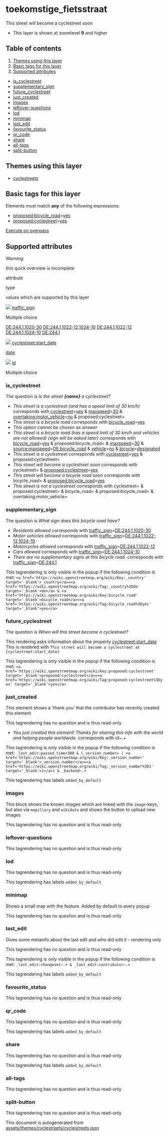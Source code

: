 [//]: # (WARNING: this file is automatically generated. Please find the sources at the bottom and edit those sources)

toekomstige\_fietsstraat
========================

This street will become a cyclestreet soon

*   This layer is shown at zoomlevel **9** and higher

Table of contents
-----------------

1.  [Themes using this layer](#-themes-using-this-layer-)
2.  [Basic tags for this layer](#-basic-tags-for-this-layer-)
3.  [Supported attributes](#-supported-attributes-)

*   [is\_cyclestreet](#is_cyclestreet)
*   [supplementary\_sign](#supplementary_sign)
*   [future\_cyclestreet](#future_cyclestreet)
*   [just\_created](#just_created)
*   [images](#images)
*   [leftover-questions](#leftover-questions)
*   [lod](#lod)
*   [minimap](#minimap)
*   [last\_edit](#last_edit)
*   [favourite\_status](#favourite_status)
*   [qr\_code](#qr_code)
*   [share](#share)
*   [all-tags](#all-tags)
*   [split-button](#split-button)

Themes using this layer
-----------------------

*   [cyclestreets](https://mapcomplete.org/cyclestreets)

Basic tags for this layer
-------------------------

Elements must match **any** of the following expressions:

*   [proposed:bicycle\_road](https://wiki.openstreetmap.org/wiki/Key:proposed:bicycle_road)\=[yes](https://wiki.openstreetmap.org/wiki/Tag:proposed:bicycle_road%3Dyes)
*   [proposed:cyclestreet](https://wiki.openstreetmap.org/wiki/Key:proposed:cyclestreet)\=[yes](https://wiki.openstreetmap.org/wiki/Tag:proposed:cyclestreet%3Dyes)

[Execute on overpass](http://overpass-turbo.eu/?Q=%5Bout%3Ajson%5D%5Btimeout%3A90%5D%3B%28%20%20%20%20nwr%5B%22proposed%3Abicycle_road%22%3D%22yes%22%5D%28%7B%7Bbbox%7D%7D%29%3B%0A%20%20%20%20nwr%5B%22proposed%3Acyclestreet%22%3D%22yes%22%5D%28%7B%7Bbbox%7D%7D%29%3B%0A%29%3Bout%20body%3B%3E%3Bout%20skel%20qt%3B)

Supported attributes
--------------------

Warning:

this quick overview is incomplete

attribute

type

values which are supported by this layer

[![](https://mapcomplete.org/assets/svg/statistics.svg)](https://taginfo.openstreetmap.org/keys/traffic_sign#values) [traffic\_sign](https://wiki.openstreetmap.org/wiki/Key:traffic_sign)

Multiple choice

[DE:244.1,1020-30](https://wiki.openstreetmap.org/wiki/Tag:traffic_sign%3DDE:244.1,1020-30) [DE:244.1,1022-12,1024-10](https://wiki.openstreetmap.org/wiki/Tag:traffic_sign%3DDE:244.1,1022-12,1024-10) [DE:244.1,1022-12](https://wiki.openstreetmap.org/wiki/Tag:traffic_sign%3DDE:244.1,1022-12) [DE:244.1,1024-10](https://wiki.openstreetmap.org/wiki/Tag:traffic_sign%3DDE:244.1,1024-10) [DE:244.1](https://wiki.openstreetmap.org/wiki/Tag:traffic_sign%3DDE:244.1)

[![](https://mapcomplete.org/assets/svg/statistics.svg)](https://taginfo.openstreetmap.org/keys/cyclestreet:start_date#values) [cyclestreet:start\_date](https://wiki.openstreetmap.org/wiki/Key:cyclestreet:start_date)

[date](../SpecialInputElements.md#date)

[![](https://mapcomplete.org/assets/svg/statistics.svg)](https://taginfo.openstreetmap.org/keys/id#values) [id](https://wiki.openstreetmap.org/wiki/Key:id)

Multiple choice

### is\_cyclestreet

The question is _Is the street **{name}** a cyclestreet?_

*   _This street is a cyclestreet (and has a speed limit of 30 km/h)_ corresponds with [cyclestreet](https://wiki.openstreetmap.org/wiki/Key:cyclestreet)\=[yes](https://wiki.openstreetmap.org/wiki/Tag:cyclestreet%3Dyes) & [maxspeed](https://wiki.openstreetmap.org/wiki/Key:maxspeed)\=[30](https://wiki.openstreetmap.org/wiki/Tag:maxspeed%3D30) & [overtaking:motor\_vehicle](https://wiki.openstreetmap.org/wiki/Key:overtaking:motor_vehicle)\=[no](https://wiki.openstreetmap.org/wiki/Tag:overtaking:motor_vehicle%3Dno) & proposed:cyclestreet=
*   _This street is a bicycle road_ corresponds with [bicycle\_road](https://wiki.openstreetmap.org/wiki/Key:bicycle_road)\=[yes](https://wiki.openstreetmap.org/wiki/Tag:bicycle_road%3Dyes)
*   _This option cannot be chosen as answer_
*   _This street is a bicycle road (has a speed limit of 30 km/h and vehicles are not allowed) (sign will be asked later)_ corresponds with [bicycle\_road](https://wiki.openstreetmap.org/wiki/Key:bicycle_road)\=[yes](https://wiki.openstreetmap.org/wiki/Tag:bicycle_road%3Dyes) & proposed:bicycle\_road= & [maxspeed](https://wiki.openstreetmap.org/wiki/Key:maxspeed)\=[30](https://wiki.openstreetmap.org/wiki/Tag:maxspeed%3D30) & [source:maxspeed](https://wiki.openstreetmap.org/wiki/Key:source:maxspeed)\=[DE:bicycle\_road](https://wiki.openstreetmap.org/wiki/Tag:source:maxspeed%3DDE:bicycle_road) & [vehicle](https://wiki.openstreetmap.org/wiki/Key:vehicle)\=[no](https://wiki.openstreetmap.org/wiki/Tag:vehicle%3Dno) & [bicycle](https://wiki.openstreetmap.org/wiki/Key:bicycle)\=[designated](https://wiki.openstreetmap.org/wiki/Tag:bicycle%3Ddesignated)
*   _This street is a cyclestreet_ corresponds with [cyclestreet](https://wiki.openstreetmap.org/wiki/Key:cyclestreet)\=[yes](https://wiki.openstreetmap.org/wiki/Tag:cyclestreet%3Dyes) & proposed:cyclestreet=
*   _This street will become a cyclestreet soon_ corresponds with cyclestreet= & [proposed:cyclestreet](https://wiki.openstreetmap.org/wiki/Key:proposed:cyclestreet)\=[yes](https://wiki.openstreetmap.org/wiki/Tag:proposed:cyclestreet%3Dyes)
*   _This street will become a bicycle road soon_ corresponds with bicycle\_road= & [proposed:bicycle\_road](https://wiki.openstreetmap.org/wiki/Key:proposed:bicycle_road)\=[yes](https://wiki.openstreetmap.org/wiki/Tag:proposed:bicycle_road%3Dyes)
*   _This street is not a cyclestreet_ corresponds with cyclestreet= & proposed:cyclestreet= & bicycle\_road= & proposed:bicycle\_road= & overtaking:motor\_vehicle=

### supplementary\_sign

The question is _What sign does this bicycle road have?_

*   _Residents allowed_ corresponds with [traffic\_sign](https://wiki.openstreetmap.org/wiki/Key:traffic_sign)\=[DE:244.1,1020-30](https://wiki.openstreetmap.org/wiki/Tag:traffic_sign%3DDE:244.1,1020-30)
*   _Motor vehicles allowed_ corresponds with [traffic\_sign](https://wiki.openstreetmap.org/wiki/Key:traffic_sign)\=[DE:244.1,1022-12,1024-10](https://wiki.openstreetmap.org/wiki/Tag:traffic_sign%3DDE:244.1,1022-12,1024-10)
*   _Motorcycles allowed_ corresponds with [traffic\_sign](https://wiki.openstreetmap.org/wiki/Key:traffic_sign)\=[DE:244.1,1022-12](https://wiki.openstreetmap.org/wiki/Tag:traffic_sign%3DDE:244.1,1022-12)
*   _Cars allowed_ corresponds with [traffic\_sign](https://wiki.openstreetmap.org/wiki/Key:traffic_sign)\=[DE:244.1,1024-10](https://wiki.openstreetmap.org/wiki/Tag:traffic_sign%3DDE:244.1,1024-10)
*   _There are no supplementary signs at this bicycle road._ corresponds with [traffic\_sign](https://wiki.openstreetmap.org/wiki/Key:traffic_sign)\=[DE:244.1](https://wiki.openstreetmap.org/wiki/Tag:traffic_sign%3DDE:244.1)

This tagrendering is only visible in the popup if the following condition is met: `<a href='https://wiki.openstreetmap.org/wiki/Key:_country' target='_blank'>_country</a>=<a href='https://wiki.openstreetmap.org/wiki/Tag:_country%3Dde' target='_blank'>de</a> & <a href='https://wiki.openstreetmap.org/wiki/Key:bicycle_road' target='_blank'>bicycle_road</a>=<a href='https://wiki.openstreetmap.org/wiki/Tag:bicycle_road%3Dyes' target='_blank'>yes</a>`

### future\_cyclestreet

The question is _When will this street become a cyclestreet?_

This rendering asks information about the property [cyclestreet:start\_date](https://wiki.openstreetmap.org/wiki/Key:cyclestreet:start_date) This is rendered with `This street will become a cyclestreet at {cyclestreet:start_date}`

This tagrendering is only visible in the popup if the following condition is met: `<a href='https://wiki.openstreetmap.org/wiki/Key:proposed:cyclestreet' target='_blank'>proposed:cyclestreet</a>=<a href='https://wiki.openstreetmap.org/wiki/Tag:proposed:cyclestreet%3Dyes' target='_blank'>yes</a>`

### just\_created

This element shows a 'thank you' that the contributor has recently created this element

This tagrendering has no question and is thus read-only

*   _You just created this element! Thanks for sharing this info with the world and helping people worldwide._ corresponds with id~.+

This tagrendering is only visible in the popup if the following condition is met: `_last_edit:passed_time<300 & (_version_number= | <a href='https://wiki.openstreetmap.org/wiki/Key:_version_number' target='_blank'>_version_number</a>=<a href='https://wiki.openstreetmap.org/wiki/Tag:_version_number%3D1' target='_blank'>1</a>) & _backend~.+`

This tagrendering has labels `added_by_default`

### images

This block shows the known images which are linked with the `image`\-keys, but also via `mapillary` and `wikidata` and shows the button to upload new images

This tagrendering has no question and is thus read-only

### leftover-questions

This tagrendering has no question and is thus read-only

### lod

This tagrendering has no question and is thus read-only

This tagrendering has labels `added_by_default`

### minimap

Shows a small map with the feature. Added by default to every popup

This tagrendering has no question and is thus read-only

### last\_edit

Gives some metainfo about the last edit and who did edit it - rendering only

This tagrendering has no question and is thus read-only

This tagrendering is only visible in the popup if the following condition is met: `_last_edit:changeset~.+ & _last_edit:contributor~.+`

This tagrendering has labels `added_by_default`

### favourite\_status

This tagrendering has no question and is thus read-only

### qr\_code

This tagrendering has no question and is thus read-only

This tagrendering has labels `added_by_default`

### share

This tagrendering has no question and is thus read-only

This tagrendering has labels `added_by_default`

### all-tags

This tagrendering has no question and is thus read-only

### split-button

This tagrendering has no question and is thus read-only

This document is autogenerated from [assets/themes/cyclestreets/cyclestreets.json](https://github.com/pietervdvn/MapComplete/blob/develop/assets/themes/cyclestreets/cyclestreets.json)

